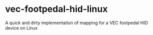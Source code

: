 # vec-footpedal-hid-linux
A quick and dirty implementation of mapping for a VEC footpedal HID device on Linux
